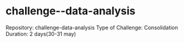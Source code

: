 # challenge--data-analysis
Repository: challenge-data-analysis
Type of Challenge: Consolidation
Duration: 2 days(30-31 may)


